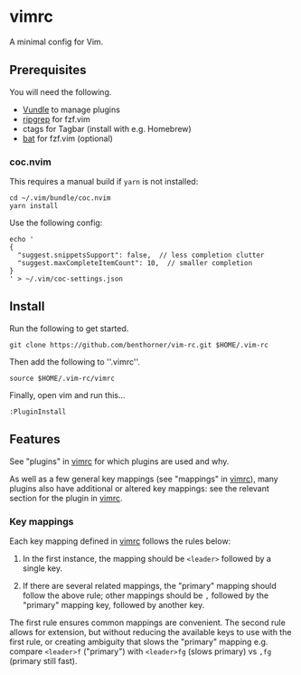 # vimrc

A minimal config for Vim.

## Prerequisites

You will need the following.

  - [Vundle](https://github.com/VundleVim/Vundle.vim) to manage plugins
  - [ripgrep](https://github.com/BurntSushi/ripgrep#installation) for fzf.vim
  - ctags for Tagbar (install with e.g. Homebrew)
  - [bat](https://github.com/sharkdp/bat) for fzf.vim (optional)

### coc.nvim

This requires a manual build if `yarn` is not installed:

    cd ~/.vim/bundle/coc.nvim
    yarn install

Use the following config:

    echo '
    {
      "suggest.snippetsSupport": false,  // less completion clutter
      "suggest.maxCompleteItemCount": 10,  // smaller completion
    }
    ' > ~/.vim/coc-settings.json

## Install

Run the following to get started.

    git clone https://github.com/benthorner/vim-rc.git $HOME/.vim-rc

Then add the following to ''.vimrc''.

    source $HOME/.vim-rc/vimrc

Finally, open vim and run this...

    :PluginInstall

## Features

See "plugins" in [vimrc](vimrc) for which plugins are used and why.

As well as a few general key mappings (see "mappings" in [vimrc](vimrc)), many plugins also have additional or altered key mappings: see the relevant section for the plugin in [vimrc](vimrc).

### Key mappings

Each key mapping defined in [vimrc](vimrc) follows the rules below:

1. In the first instance, the mapping should be `<leader>` followed by a single key.

2. If there are several related mappings, the "primary" mapping should follow the above rule; other mappings should be `,` followed by the "primary" mapping key, followed by another key.

The first rule ensures common mappings are convenient. The second rule allows for extension, but without reducing the available keys to use with the first rule, or creating ambiguity that slows the "primary" mapping e.g. compare `<leader>f` ("primary") with `<leader>fg` (slows primary) vs `,fg` (primary still fast).

